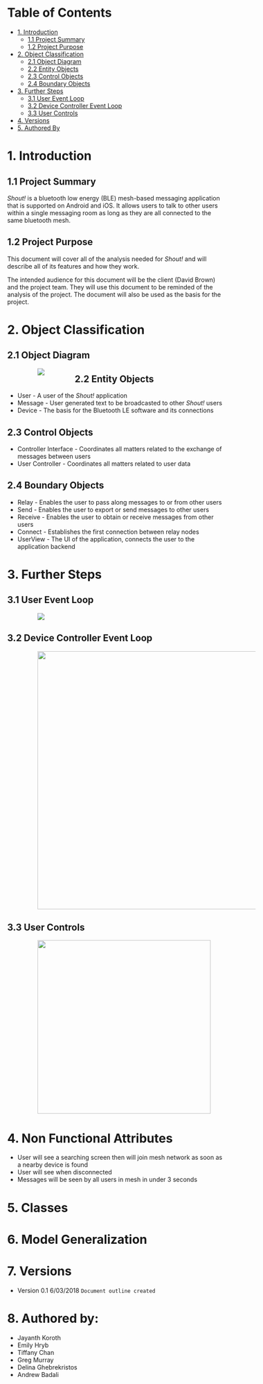 # Table of Contents
- [1. Introduction](#1-introduction)
  * [1.1 Project Summary](#11-project-summary)
  * [1.2 Project Purpose](#12-project-purpose)
- [2. Object Classification](#2-object-classification)
  * [2.1 Object Diagram](#21-object-diagram)
  * [2.2 Entity Objects](#22-entity-objects)
  * [2.3 Control Objects](#23-control-objects)
  * [2.4 Boundary Objects](#24-boundary-objects)
- [3. Further Steps](#3-further-steps)
  * [3.1 User Event Loop](#31-user-event-loop)
  * [3.2 Device Controller Event Loop](#32-device-controller-event-loop)  
  * [3.3 User Controls](#33-user-controls)  
- [4. Versions](#4-versions)
- [5. Authored By](#5-authored-by)

# 1. Introduction
## 1.1 Project Summary
_Shout!_  is a bluetooth low energy (BLE) mesh-based messaging application that is supported on Android and iOS. It allows users to talk to other users within a single messaging room as long as they are all connected to the same bluetooth mesh.

## 1.2 Project Purpose
This document will cover all of the analysis needed for _Shout!_ and will describe all of its features and how they work.

The intended audience for this document will be the client (David Brown) and the project team. They will use this document to be reminded of the analysis of the project. The document will also be used as the basis for the project.
			
# 2. Object Classification
						
## 2.1 Object Diagram 

<img src="https://cp317s18.github.io/analysis/analysis-object-diagram.png" align="left" hspace="70" />

## 2.2 Entity Objects
- User - A user of the _Shout!_ application
- Message - User generated text to be broadcasted to other _Shout!_ users
- Device -  The basis for the Bluetooth LE software and its connections 


## 2.3 Control Objects 
- Controller Interface - Coordinates all matters related to the exchange of messages between users
- User Controller - Coordinates all matters related to user data

## 2.4 Boundary Objects
- Relay - Enables the user to pass along messages to or from other users
- Send - Enables the user to export or send messages to other users 
- Receive - Enables the user to obtain or receive messages from other users
- Connect - Establishes the first connection between relay nodes 
- UserView - The UI of the application, connects the user to the application backend 

# 3. Further Steps 

## 3.1 User Event Loop
<img src="https://cp317s18.github.io/analysis/User-Event-Loop.png" align="center" hspace="70" />

## 3.2 Device Controller Event Loop
<img src="https://cp317s18.github.io/analysis/Device-Controller-Event-Loop.png" align="center" hspace="70" width="595"/>

## 3.3 User Controls 
<img src="https://cp317s18.github.io/analysis/User-Controls-Event-Loop.png" align="center" hspace="70" width="400" height="400"/>

# 4. Non Functional Attributes
 - User will see a searching screen then will join mesh network as soon as a nearby device is found
 - User will see when disconnected
 - Messages will be seen by all users in mesh in under 3 seconds
 
# 5. Classes

# 6. Model Generalization

# 7. Versions
- Version 0.1 6/03/2018 `Document outline created` 

# 8. Authored by: 
- Jayanth Koroth
- Emily Hryb
- Tiffany Chan
- Greg Murray
- Delina Ghebrekristos
- Andrew Badali

